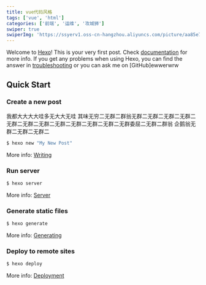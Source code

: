 ```yaml
---
title: vue代码风格
tags: ['vue', 'html']
categories: ['前端', '运维', '攻城狮']
swiper: true
swiperImg: 'https://ssyerv1.oss-cn-hangzhou.aliyuncs.com/picture/aa85e7943d514609b6a7e526298ffa60.jpg!sswm'
---
```

Welcome to [Hexo](https://hexo.io/)! This is your very first post. Check [documentation](https://hexo.io/docs/) for more info. If you get any problems when using Hexo, you can find the answer in [troubleshooting](https://hexo.io/docs/troubleshooting.html) or you can ask me on [GitHub]ewwerwrw
<!-- more -->
## Quick Start

### Create a new post
我都大大大大哇多无大大无哇
其味无穷二无群二群翁无群二无群二无群二无群二无群二无群二无群二无群二无群二无群二无群二无群委屈二无群二群翁
企鹅翁无群二无群二无群二
``` bash
$ hexo new "My New Post"
```

More info: [Writing](https://hexo.io/docs/writing.html)

### Run server

``` bash
$ hexo server
```

More info: [Server](https://hexo.io/docs/server.html)

### Generate static files

``` bash
$ hexo generate
```

More info: [Generating](https://hexo.io/docs/generating.html)

### Deploy to remote sites

``` bash
$ hexo deploy
```

More info: [Deployment](https://hexo.io/docs/one-command-deployment.html)
